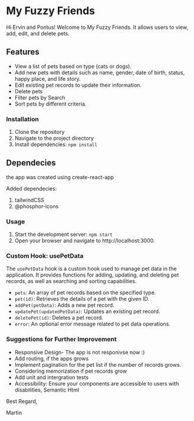 # My Fuzzy Friends

Hi Ervin and Pontus!
Welcome to My Fuzzy Friends. It allows users to view, add, edit, and delete pets.

## Features

- View a list of pets based on type (cats or dogs).
- Add new pets with details such as name, gender, date of birth, status, happy place, and life story.
- Edit existing pet records to update their information.
- Delete pets
- Filter pets by Search
- Sort pets by different criteria.

### Installation

1. Clone the repository
2. Navigate to the project directory
3. Install dependencies: `npm install`

## Dependecies

the app was created using create-react-app

Added dependecies:

1.  tailwindCSS
2.  @phosphor-icons

### Usage

1. Start the development server: `npm start`
2. Open your browser and navigate to http://localhost:3000.

### Custom Hook: usePetData

The `usePetData` hook is a custom hook used to manage pet data in the application. It provides functions for adding, updating, and deleting pet records, as well as searching and sorting capabilities.

- `pets`: An array of pet records based on the specified type.
- `pet(id)`: Retrieves the details of a pet with the given ID.
- `addPet(petData)`: Adds a new pet record.
- `updatePet(updatedPetData)`: Updates an existing pet record.
- `deletePet(id)`: Deletes a pet record.
- `error`: An optional error message related to pet data operations.

### Suggestions for Further Improvement

- Responsive Design- The app is not responivse now :)
- Add routing, if the apps grows
- Implement pagination for the pet list if the number of records grows.
- Considering memorization if pet records grow
- Add unit and intergration tests
- Accessibility: Ensure your components are accessible to users with disabilities, Semantic Html

Best Regard,

Martin
